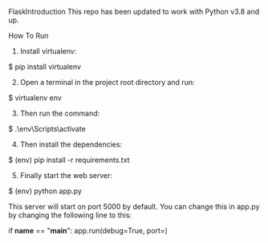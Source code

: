FlaskIntroduction
This repo has been updated to work with Python v3.8 and up.

How To Run
1. Install virtualenv:

$ pip install virtualenv

2. Open a terminal in the project root directory and run:

$ virtualenv env

3. Then run the command:

$ .\env\Scripts\activate

4. Then install the dependencies:

$ (env) pip install -r requirements.txt

5. Finally start the web server:

$ (env) python app.py

This server will start on port 5000 by default. You can change this in app.py by changing the following line to this:

if __name__ == "__main__":
    app.run(debug=True, port=<desired port>)
